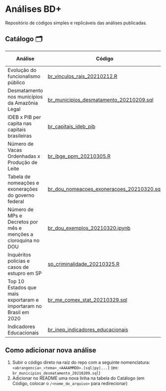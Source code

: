# Análises BD+
Repositório de códigos simples e replicáveis das análises publicadas. 

## Catálogo 🗂

| Análise | Código | Link | Data de publicação | 
| ------- | ------ | ---- | ------------------ |
| Evolução do funcionalismo público | [br_vinculos_rais_20210212.R](/br_vinculos_rais_20210212.R) | https://twitter.com/basedosdados/status/1359995324388044804| 2021-02-12 |
| Desmatamento nos municípios da Amazônia Legal | [br_municipios_desmatamento_20210209.sql](/br_municipios_desmatamento_20210209.sql) | https://twitter.com/basedosdados/status/1359243671351222281 | 2021-02-09 |
| IDEB x PIB per capita nas capitais brasileiras | [br_capitais_ideb_pib](/br_capitais_ideb_pib.sql) | https://twitter.com/basedosdados/status/1369425500154834944 | 2021-03-09 |
| Número de Vacas Ordenhadas x Produção de Leite | [br_ibge_ppm_20210305.R](/br_ibge_ppm_20210305.R) | https://twitter.com/basedosdados/status/1370862806094987277?s=20 | 2021-03-13 |
| Tabela de nomeações e exonerações do governo federal | [br_dou_nomeacoes_exoneracoes_20210320.sql](/br_dou_nomeacoes_exoneracoes_20210320.sql) | <https://youtu.be/5gbhj-8PWLg> | 2021-03-20 |
| Número de MPs e Decretos por mês e menções a cloroquina no DOU | [br_dou_exemplos_20210320.ipynb](/br_dou_exemplos_20210320.ipynb) | <https://youtu.be/5gbhj-8PWLg> | 2021-03-20 |
| Inquéritos policias e casos de estupro em SP | [sp_criminalidade_20210325.R](/sp_criminalidade_20210325.R) | - | 2021-03-30 |
| Top 10 Estados que mais exportaram e importaram no Brasil em 2020 | [br_me_comex_stat_20210329.sql](/br_me_comex_stat_20210329.sql) | - | 2021-00-00 |
| Indicadores Educacionais | [br_inep_indicadores_educacionais](/br_inep_indicadores_educacionais.sql) | - | 2021-00-00 |

## Como adicionar nova análise

1. Subir o código direto na raiz do repo com a seguinte nomenclatura: `<abrangencia>_<tema>_<AAAAMMDD>.[sql|py|...]` (ex: `br_municipios_desmatamento_20210209.sql`)
2. Adicionar no README uma nova linha na tabela do Catálogo (em Código, colocar o `/<nome_do_arquivo>` para redirecionar)

